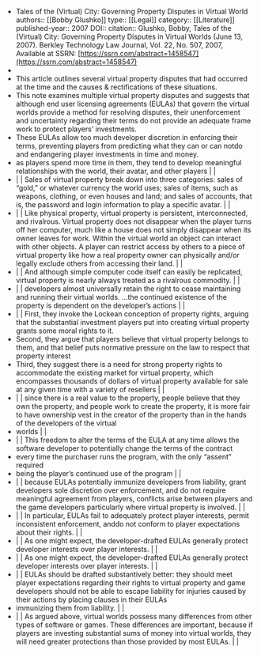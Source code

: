 - Tales of the (Virtual) City: Governing Property Disputes in Virtual World
  authors:: [[Bobby Glushko]]
  type:: [[Legal]] 
  category:: [[Literature]]  
  published-year:: 2007
  DOI::
  citation:: Glushko, Bobby, Tales of the (Virtual) City: Governing Property Disputes in Virtual Worlds (June 13, 2007). Berkley Technology Law Journal, Vol. 22, No. 507, 2007, Available at SSRN: [https://ssrn.com/abstract=1458547](https://ssrn.com/abstract=1458547)
-
- This article outlines several virtual property disputes that had occurred at the time and the causes & rectifications of these situations.
- This note examines multiple virtual property disputes and suggests that although
  end user licensing agreements (EULAs) that govern the virtual worlds provide
  a method for resolving disputes, their unenforcement and uncertainty
  regarding their terms do not provide an adequate frame work to protect
  players’ investments.
- These EULAs allow too much developer discretion in enforcing their terms,
  preventing players from predicting what they can or can notdo and endangering
  player investments in time and money.
- as
  players spend more time in them, they tend to develop meaningful
  relationships with the world, their avatar, and other players | 
  |
- | 
   | Sales of
  virtual property break down into three categories: sales of “gold,” or
  whatever currency the world uses; sales of items, such as weapons, clothing,
  or even houses and land; and sales of accounts, that is, the password and
  login information to play a specific avatar. | 
  |
- | 
   | Like
  physical property, virtual property is persistent, interconnected, and
  rivalrous. Virtual property does not disappear when the player turns off her
  computer, much like a house does not simply disappear when its owner leaves
  for work. Within the virtual world an object can interact with other objects.
  A player can restrict access by others to a piece of virtual property like
  how a real property owner can physically and/or legally exclude others from
  accessing their land. | 
  |
- | 
   | And
  although simple computer code itself can easily be replicated, virtual
  property is nearly always treated as a rivalrous commodity. | 
  |
- | 
   | developers
  almost universally retain the right to cease maintaining and running their
  virtual worlds. ...the continued existence of the property is dependent on
  the developer’s actions | 
  |
- | 
   | First,
  they invoke the Lockean conception of property rights, arguing that the
  substantial investment players put into creating virtual property grants some
  moral rights to it.
- Second, they argue that players believe that virtual property belongs to
  them, and that belief puts normative pressure on the law to respect that
  property interest
- Third, they suggest there is a need for strong property rights to
  accommodate the existing market for virtual property, which encompasses
  thousands of dollars of virtual property available for sale at any given time
  with a variety of resellers | 
  |
- | 
   | since
  there is a real value to the property, people believe that they own the
  property, and people work to create the property, it is more fair to have
  ownership vest in the creator of the property than in the hands of the
  developers of the virtual
- worlds | 
  |
- | 
   | This
  freedom to alter the terms of the EULA at any time allows the software
  developer to potentially change the terms of the contract
- every time the purchaser runs the
  program, with the only “assent” required
- being the player’s continued use of the program | 
  |
- | 
   | because
  EULAs potentially immunize developers from liability, grant developers sole
  discretion over enforcement, and do not require meaningful agreement from
  players, conflicts arise between players and the game developers particularly
  where virtual property is involved. | 
  |
- | 
   | In
  particular, EULAs fail to adequately protect player interests, permit
  inconsistent enforcement, anddo not conform to player expectations about
  their rights. | 
  |
- | 
   | As one
  might expect, the developer-drafted EULAs generally protect developer
  interests over player interests. | 
  |
- | 
   | As one
  might expect, the developer-drafted EULAs generally protect developer
  interests over player interests. | 
  |
- | 
   | EULAs
  should be drafted substantively better: they should meet player expectations
  regarding their rights to virtual property and game developers should not be
  able to escape liability for injuries caused by their actions by placing
  clauses in their EULAs
- immunizing them from liability. | 
  |
- | 
   | As
  argued above, virtual worlds possess many differences from other types of
  software or games. These differences are important, because if players are
  investing substantial sums of money into virtual worlds, they will need
  greater protections than those provided by most EULAs. | 
  |